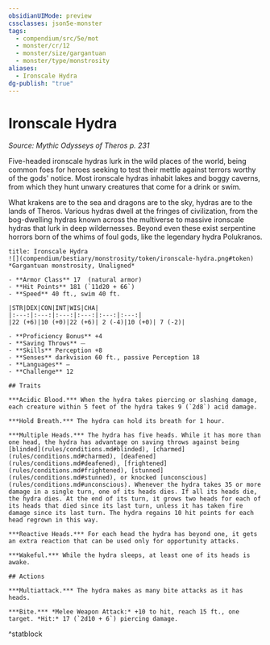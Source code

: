 ```yaml
---
obsidianUIMode: preview
cssclasses: json5e-monster
tags:
  - compendium/src/5e/mot
  - monster/cr/12
  - monster/size/gargantuan
  - monster/type/monstrosity
aliases:
  - Ironscale Hydra
dg-publish: "true"
---
```

# Ironscale Hydra
*Source: Mythic Odysseys of Theros p. 231*  

Five-headed ironscale hydras lurk in the wild places of the world, being common foes for heroes seeking to test their mettle against terrors worthy of the gods' notice. Most ironscale hydras inhabit lakes and boggy caverns, from which they hunt unwary creatures that come for a drink or swim.

What krakens are to the sea and dragons are to the sky, hydras are to the lands of Theros. Various hydras dwell at the fringes of civilization, from the bog-dwelling hydras known across the multiverse to massive ironscale hydras that lurk in deep wildernesses. Beyond even these exist serpentine horrors born of the whims of foul gods, like the legendary hydra Polukranos.

```ad-statblock
title: Ironscale Hydra
![](compendium/bestiary/monstrosity/token/ironscale-hydra.png#token)
*Gargantuan monstrosity, Unaligned*

- **Armor Class** 17  (natural armor)
- **Hit Points** 181 (`11d20 + 66`)
- **Speed** 40 ft., swim 40 ft.

|STR|DEX|CON|INT|WIS|CHA|
|:---:|:---:|:---:|:---:|:---:|:---:|
|22 (+6)|10 (+0)|22 (+6)| 2 (-4)|10 (+0)| 7 (-2)|

- **Proficiency Bonus** +4
- **Saving Throws** ⏤
- **Skills** Perception +8
- **Senses** darkvision 60 ft., passive Perception 18
- **Languages** —
- **Challenge** 12

## Traits

***Acidic Blood.*** When the hydra takes piercing or slashing damage, each creature within 5 feet of the hydra takes 9 (`2d8`) acid damage.

***Hold Breath.*** The hydra can hold its breath for 1 hour.

***Multiple Heads.*** The hydra has five heads. While it has more than one head, the hydra has advantage on saving throws against being [blinded](rules/conditions.md#blinded), [charmed](rules/conditions.md#charmed), [deafened](rules/conditions.md#deafened), [frightened](rules/conditions.md#frightened), [stunned](rules/conditions.md#stunned), or knocked [unconscious](rules/conditions.md#unconscious). Whenever the hydra takes 35 or more damage in a single turn, one of its heads dies. If all its heads die, the hydra dies. At the end of its turn, it grows two heads for each of its heads that died since its last turn, unless it has taken fire damage since its last turn. The hydra regains 10 hit points for each head regrown in this way.

***Reactive Heads.*** For each head the hydra has beyond one, it gets an extra reaction that can be used only for opportunity attacks.

***Wakeful.*** While the hydra sleeps, at least one of its heads is awake.

## Actions

***Multiattack.*** The hydra makes as many bite attacks as it has heads.

***Bite.*** *Melee Weapon Attack:* +10 to hit, reach 15 ft., one target. *Hit:* 17 (`2d10 + 6`) piercing damage.
```
^statblock